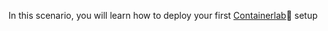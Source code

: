 In this scenario, you will learn how to deploy your first [Containerlab](https://containerlab.srlinux.dev/)🧪 setup
